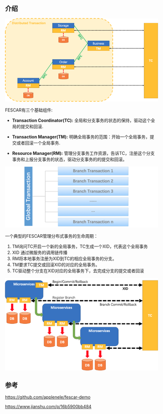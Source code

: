 ## 介绍

![fescar](./images/fescar-art.png)

FESCAR有三个基础组件:

- **Transaction Coordinator(TC):** 全局和分支事务的状态的保持，驱动这个全局的提交和回滚.

- **Transaction Manager(TM):** 明确全局事务的范围：开始一个全局事务，提交或者回滚一个全局事务.

- **Resource Manager(RM):** 管理分支事务工作资源，告诉TC，注册这个分支事务和上报分支事务的状态，驱动分支事务的的提交和回滚。

![fescar](./images/fescar-art-1.png)

一个典型的FESCAR管理分布式事务的生命周期：

1. TM询问TC开启一个新的全局事务，TC生成一个XID，代表这个全局事务
2. XID 通过微服务的调用链传播
3. RM将本地事务注册为XID到TC的相应全局事务的分支。
4. TM要求TC提交或回滚XID的对应的全局事务。
5. TC驱动整个分支在XID对应的全局事务下，去完成分支的提交或者回滚

![fescar](./images/fescar-art-2.png)

## 参考

https://github.com/applenele/fescar-demo

https://www.jianshu.com/p/16b5900bb484

